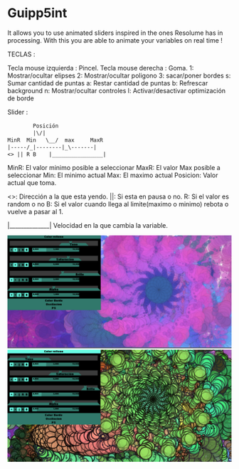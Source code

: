 # Guipp5int



It allows you to use animated sliders inspired in the ones Resolume has in processing. With this you are able to animate your variables on real time ! 

 
TECLAS :   

Tecla mouse izquierda : Pincel.
Tecla mouse derecha   : Goma.
1: Mostrar/ocultar elipses
2: Mostrar/ocultar poligono
3: sacar/poner bordes
s: Sumar cantidad de puntas
a: Restar cantidad de puntas
b: Refrescar background
n: Mostrar/ocultar controles
l: Activar/desactivar optimización de borde 

Slider : 


		    Posición
		    |\/|
	MinR  Min   \__/  max     MaxR
	|-----/_|--------|_\-------| 
	<> || R B    |________________| 

MinR: El valor minimo posible a seleccionar
MaxR: El valor Max posible a seleccionar
Min:  El minimo actual
Max:  El maximo actual
Posicion: Valor actual que toma.

<>: Dirección a la que esta yendo.
||: Si esta en pausa o no.
R: Si el valor es random o no
B: Si el valor cuando llega al limite(maximo o minimo) rebota o vuelve a pasar al 1.

|______________| Velocidad en la que cambia la variable.

<img src="https://github.com/jpupper/Guipp5int/blob/master/Untitled-5.png">
<img src="https://github.com/jpupper/Guipp5int/blob/master/Untitled-6.png">

